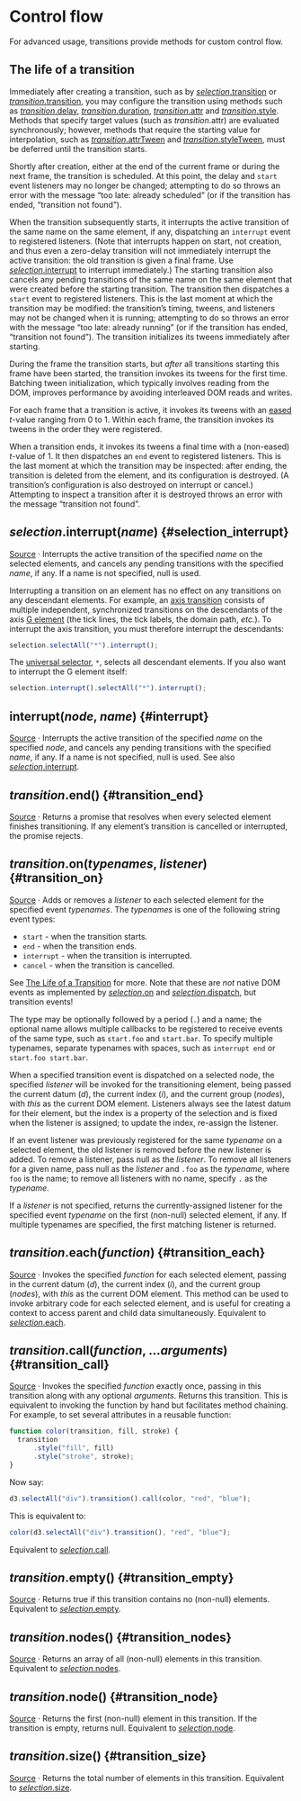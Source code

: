 # Control flow

For advanced usage, transitions provide methods for custom control flow.

## The life of a transition

Immediately after creating a transition, such as by [*selection*.transition](./selecting.md#selection_transition) or [*transition*.transition](./selecting.md#transition_transition), you may configure the transition using methods such as [*transition*.delay](./timing.md#transition_delay), [*transition*.duration](./timing.md#transition_duration), [*transition*.attr](./modifying.md#transition_attr) and [*transition*.style](./modifying.md#transition_style). Methods that specify target values (such as *transition*.attr) are evaluated synchronously; however, methods that require the starting value for interpolation, such as [*transition*.attrTween](./modifying.md#transition_attrTween) and [*transition*.styleTween](./modifying.md#transition_styleTween), must be deferred until the transition starts.

Shortly after creation, either at the end of the current frame or during the next frame, the transition is scheduled. At this point, the delay and `start` event listeners may no longer be changed; attempting to do so throws an error with the message “too late: already scheduled” (or if the transition has ended, “transition not found”).

When the transition subsequently starts, it interrupts the active transition of the same name on the same element, if any, dispatching an `interrupt` event to registered listeners. (Note that interrupts happen on start, not creation, and thus even a zero-delay transition will not immediately interrupt the active transition: the old transition is given a final frame. Use [*selection*.interrupt](#selection_interrupt) to interrupt immediately.) The starting transition also cancels any pending transitions of the same name on the same element that were created before the starting transition. The transition then dispatches a `start` event to registered listeners. This is the last moment at which the transition may be modified: the transition’s timing, tweens, and listeners may not be changed when it is running; attempting to do so throws an error with the message “too late: already running” (or if the transition has ended, “transition not found”). The transition initializes its tweens immediately after starting.

During the frame the transition starts, but *after* all transitions starting this frame have been started, the transition invokes its tweens for the first time. Batching tween initialization, which typically involves reading from the DOM, improves performance by avoiding interleaved DOM reads and writes.

For each frame that a transition is active, it invokes its tweens with an [eased](./timing.md#transition_ease) *t*-value ranging from 0 to 1. Within each frame, the transition invokes its tweens in the order they were registered.

When a transition ends, it invokes its tweens a final time with a (non-eased) *t*-value of 1. It then dispatches an `end` event to registered listeners. This is the last moment at which the transition may be inspected: after ending, the transition is deleted from the element, and its configuration is destroyed. (A transition’s configuration is also destroyed on interrupt or cancel.) Attempting to inspect a transition after it is destroyed throws an error with the message “transition not found”.

## *selection*.interrupt(*name*) {#selection_interrupt}

[Source](https://github.com/d3/d3-transition/blob/main/src/selection/interrupt.js) · Interrupts the active transition of the specified *name* on the selected elements, and cancels any pending transitions with the specified *name*, if any. If a name is not specified, null is used.

Interrupting a transition on an element has no effect on any transitions on any descendant elements. For example, an [axis transition](https://github.com/d3/d3-axis) consists of multiple independent, synchronized transitions on the descendants of the axis [G element](https://www.w3.org/TR/SVG/struct.html#Groups) (the tick lines, the tick labels, the domain path, *etc.*). To interrupt the axis transition, you must therefore interrupt the descendants:

```js
selection.selectAll("*").interrupt();
```

The [universal selector](https://developer.mozilla.org/en-US/docs/Web/CSS/Universal_selectors), `*`, selects all descendant elements. If you also want to interrupt the G element itself:

```js
selection.interrupt().selectAll("*").interrupt();
```

## interrupt(*node*, *name*) {#interrupt}

[Source](https://github.com/d3/d3-transition/blob/main/src/interrupt.js) · Interrupts the active transition of the specified *name* on the specified *node*, and cancels any pending transitions with the specified *name*, if any. If a name is not specified, null is used. See also [*selection*.interrupt](#selection_interrupt).

## *transition*.end() {#transition_end}

[Source](https://github.com/d3/d3-transition/blob/main/src/transition/end.js) · Returns a promise that resolves when every selected element finishes transitioning. If any element’s transition is cancelled or interrupted, the promise rejects.

## *transition*.on(*typenames*, *listener*) {#transition_on}

[Source](https://github.com/d3/d3-transition/blob/main/src/transition/on.js) · Adds or removes a *listener* to each selected element for the specified event *typenames*. The *typenames* is one of the following string event types:

* `start` - when the transition starts.
* `end` - when the transition ends.
* `interrupt` - when the transition is interrupted.
* `cancel` - when the transition is cancelled.

See [The Life of a Transition](#the-life-of-a-transition) for more. Note that these are *not* native DOM events as implemented by [*selection*.on](../d3-selection/events.md#selection_on) and [*selection*.dispatch](../d3-selection/events.md#selection_dispatch), but transition events!

The type may be optionally followed by a period (`.`) and a name; the optional name allows multiple callbacks to be registered to receive events of the same type, such as `start.foo` and `start.bar`. To specify multiple typenames, separate typenames with spaces, such as `interrupt end` or `start.foo start.bar`.

When a specified transition event is dispatched on a selected node, the specified *listener* will be invoked for the transitioning element, being passed the current datum (*d*), the current index (*i*), and the current group (*nodes*), with *this* as the current DOM element. Listeners always see the latest datum for their element, but the index is a property of the selection and is fixed when the listener is assigned; to update the index, re-assign the listener.

If an event listener was previously registered for the same *typename* on a selected element, the old listener is removed before the new listener is added. To remove a listener, pass null as the *listener*. To remove all listeners for a given name, pass null as the *listener* and `.foo` as the *typename*, where `foo` is the name; to remove all listeners with no name, specify `.` as the *typename*.

If a *listener* is not specified, returns the currently-assigned listener for the specified event *typename* on the first (non-null) selected element, if any. If multiple typenames are specified, the first matching listener is returned.

## *transition*.each(*function*) {#transition_each}

[Source](https://github.com/d3/d3-selection/blob/main/src/selection/each.js) · Invokes the specified *function* for each selected element, passing in the current datum (*d*), the current index (*i*), and the current group (*nodes*), with *this* as the current DOM element. This method can be used to invoke arbitrary code for each selected element, and is useful for creating a context to access parent and child data simultaneously. Equivalent to [*selection*.each](../d3-selection/control-flow.md#selection_each).

## *transition*.call(*function*, ...*arguments*) {#transition_call}

[Source](https://github.com/d3/d3-selection/blob/main/src/selection/call.js) · Invokes the specified *function* exactly once, passing in this transition along with any optional *arguments*. Returns this transition. This is equivalent to invoking the function by hand but facilitates method chaining. For example, to set several attributes in a reusable function:

```js
function color(transition, fill, stroke) {
  transition
      .style("fill", fill)
      .style("stroke", stroke);
}
```

Now say:

```js
d3.selectAll("div").transition().call(color, "red", "blue");
```

This is equivalent to:

```js
color(d3.selectAll("div").transition(), "red", "blue");
```

Equivalent to [*selection*.call](../d3-selection/control-flow.md#selection_call).

## *transition*.empty() {#transition_empty}

[Source](https://github.com/d3/d3-selection/blob/main/src/selection/empty.js) · Returns true if this transition contains no (non-null) elements. Equivalent to [*selection*.empty](../d3-selection/control-flow.md#selection_empty).

## *transition*.nodes() {#transition_nodes}

[Source](https://github.com/d3/d3-selection/blob/main/src/selection/nodes.js) · Returns an array of all (non-null) elements in this transition. Equivalent to [*selection*.nodes](../d3-selection/control-flow.md#selection_nodes).

## *transition*.node() {#transition_node}

[Source](https://github.com/d3/d3-selection/blob/main/src/selection/node.js) · Returns the first (non-null) element in this transition. If the transition is empty, returns null. Equivalent to [*selection*.node](../d3-selection/control-flow.md#selection_node).

## *transition*.size() {#transition_size}

[Source](https://github.com/d3/d3-selection/blob/main/src/selection/size.js) · Returns the total number of elements in this transition. Equivalent to [*selection*.size](../d3-selection/control-flow.md#selection_size).
